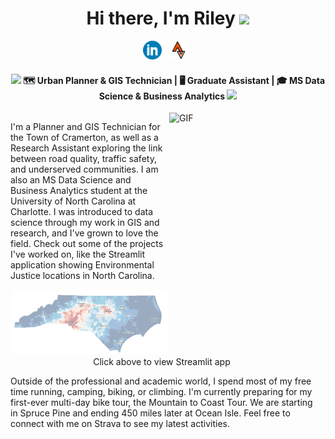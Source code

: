 <div align="center">
   <h1>Hi there, I'm Riley <img src="https://media.giphy.com/media/hvRJCLFzcasrR4ia7z/giphy.gif" width="25px"> </h1>
</div>

<p align='center'>
   <a href="https://www.linkedin.com/in/riley-leprell/"><img height="30" src="https://github.com/RileyLePrell/RileyLePrell/blob/main/Media/Linkedin.png"></a>&nbsp;&nbsp;
   <a href="https://www.strava.com/athletes/17623408"><img height="30" src="https://github.com/RileyLePrell/RileyLePrell/blob/main/Media/Strava.png"></a>&nbsp;&nbsp;
</p>
<div align="center">
   <h4><img src="https://i.giphy.com/media/v1.Y2lkPTc5MGI3NjExdDc1c2p1NmRocmJ2aDlobGhmcGpleHJ5ZDEyNzhvZHdnbXJ6ZXRmcCZlcD12MV9pbnRlcm5naWZfYnlfaWQmY3Q9Zw/y93slPbDMdeXJQONHa/giphy.gif" width="30"> 🗺️ Urban Planner & GIS Technician | 🖥️ Graduate Assistant | 🎓 MS Data Science & Business Analytics <img src="https://i.giphy.com/media/v1.Y2lkPTc5MGI3NjExdDc1c2p1NmRocmJ2aDlobGhmcGpleHJ5ZDEyNzhvZHdnbXJ6ZXRmcCZlcD12MV9pbnRlcm5naWZfYnlfaWQmY3Q9Zw/y93slPbDMdeXJQONHa/giphy.gif" width="30"></h3>
</div>

<div style="display: flex; max-width: 800px; margin: auto; align-items: flex-start;">
   <div style="flex: 7; padding-right: 20px;">
     <img align="right" height="370" width="230px" alt="GIF" src="https://github.com/RileyLePrell/RileyLePrell/blob/main/Media/Swing.gif" />
      <p>
         I'm a Planner and GIS Technician for the Town of Cramerton, as well as a Research Assistant exploring the link between road quality, traffic safety, and underserved communities. I am also an MS Data Science and Business Analytics student at the University of North Carolina at Charlotte. I was introduced to data science through my work in GIS and research, and I've grown to love the field. Check out some of the projects I've worked on, like the Streamlit application showing Environmental Justice locations in North Carolina. 
      </p>
      <p align="center">
         <a href="https://ejexplorer.streamlit.app/">
            <img src="https://github.com/RileyLePrell/RileyLePrell/blob/main/Media/NC.png" width="250">
         </a>
         <br>
         Click above to view Streamlit app
      </p>
      <p>
         Outside of the professional and academic world, I spend most of my free time running, camping, biking, or climbing. I'm currently preparing for my first-ever multi-day bike tour, the Mountain to Coast Tour. We are starting in Spruce Pine and ending 450 miles later at Ocean Isle. Feel free to connect with me on Strava to see my latest activities.
      </p>
  
